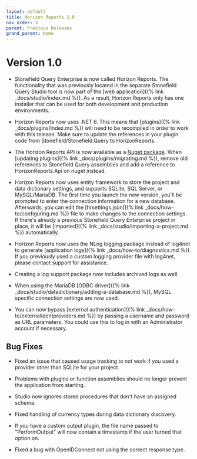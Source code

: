 ```yaml
---
layout: default
title: Horizon Reports 1.0
nav_order: 3
parent: Previous Releases
grand_parent: Home
---
```


# Version 1.0

* Stonefield Query Enterprise is now called Horizon Reports. The functionality that was previously located in the separate Stonefield Query Studio tool is now part of the [web application]({% link _docs/studio/index.md %}). As a result, Horizon Reports only has one installer that can be used for both development and production environments.

* Horizon Reports now uses .NET 6. This means that [plugins]({% link _docs/plugins/index.md %}) will need to be recompiled in order to work with this release. Make sure to update the references in your plugin code from Stonefield/Stonefield.Query to HorizonReports.

* The Horizon Reports API is now available as a [Nuget package](https://www.nuget.org/packages/HorizonReports.Api). When [updating plugins]({% link _docs/plugins/migrating.md %}), remove old references to Stonefield Query assemblies and add a reference to HorizonReports.Api on nuget instead.

* Horizon Reports now uses entity framework to store the project and data dictionary settings, and supports SQLite, SQL Server, or MySQL/MariaDB. The first time you launch the new version, you'll be prompted to enter the connection information for a new database. Afterwards, you can edit the [hrsettings.json]({% link _docs/how-to/configuring.md %}) file to make changes to the connection settings. If there's already a previous Stonefield Query Enterprise project in place, it will be [imported]({% link _docs/studio/importing-a-project.md %}) automatically.

* Horizon Reports now uses the NLog logging package instead of log4net to generate [application logs]({% link _docs/how-to/diagnostics.md %}). If you previously used a custom logging provider file with log4net, please contact support for assistance. 

* Creating a log support package now includes archived logs as well.

* When using the MariaDB [ODBC driver]({% link _docs/studio/datadictionary/adding-a-database.md %}), MySQL specific connection settings are now used.

* You can now bypass [external authentication]({% link _docs/how-to/externalidentproviders.md %}) by passing a username and password as URL parameters. You could use this to log in with an Administrator account if necessary. 

## Bug Fixes

* Fixed an issue that caused usage tracking to not work if you used a provider other than SQLite for your project.

* Problems with plugins or function assemblies should no longer prevent the application from starting.

* Studio now ignores stored procedures that don't have an assigned schema.

* Fixed handling of currency types during data dictionary discovery.

* If you have a custom output plugin, the file name passed to "PerformOutput" will now contain a timestamp if the user turned that option on.

* Fixed a bug with OpenIDConnect not using the correct response type. 